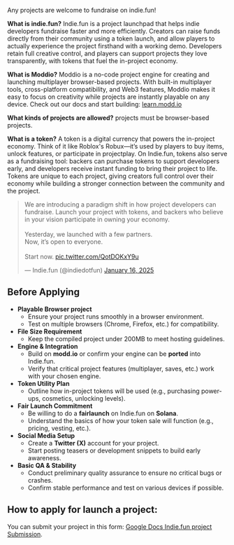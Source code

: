 Any projects are welcome to fundraise on indie.fun!

**What is indie.fun?**
Indie.fun is a project launchpad that helps indie developers fundraise faster and more efficiently. Creators can raise funds directly from their community using a token launch, and allow players to actually experience the project firsthand with a working demo. Developers retain full creative control, and players can support projects they love transparently, with tokens that fuel the in-project economy.

**What is Moddio?**
Moddio is a no-code project engine for creating and launching multiplayer browser-based projects. With built-in multiplayer tools, cross-platform compatibility, and Web3 features, Moddio makes it easy to focus on creativity while projects are instantly playable on any device. Check out our docs and start building: [learn.modd.io](http://learn.modd.io/)

**What kinds of projects are allowed?**
projects must be browser-based projects.

**What is a token?**
A token is a digital currency that powers the in-project economy. Think of it like Roblox's Robux—it’s used by players to buy items, unlock features, or participate in projectplay. On Indie.fun, tokens also serve as a fundraising tool: backers can purchase tokens to support developers early, and developers receive instant funding to bring their project to life. Tokens are unique to each project, giving creators full control over their economy while building a stronger connection between the community and the project.

<blockquote class="twitter-tweet" data-media-max-width="560"><p lang="en" dir="ltr">We are introducing a paradigm shift in how project developers can fundraise. Launch your project with tokens, and backers who believe in your vision participate in owning your economy.<br><br>Yesterday, we launched with a few partners.<br>Now, it’s open to everyone.<br><br>Start now. <a href="https://t.co/QotDOKxY9u">pic.twitter.com/QotDOKxY9u</a></p>&mdash; Indie.fun (@indiedotfun) <a href="https://twitter.com/indiedotfun/status/1879911240639877458?ref_src=twsrc%5Etfw">January 16, 2025</a></blockquote> <script async src="https://platform.twitter.com/widgets.js" charset="utf-8"></script> 

## **Before Applying**
- **Playable Browser project**
    - Ensure your project runs smoothly in a browser environment.
    - Test on multiple browsers (Chrome, Firefox, etc.) for compatibility.
- **File Size Requirement**
    - Keep the compiled project under 200MB to meet hosting guidelines.
- **Engine & Integration**
    - Build on **modd.io** or confirm your engine can be **ported** into Indie.fun.
    - Verify that critical project features (multiplayer, saves, etc.) work with your chosen engine.
- **Token Utility Plan**
    - Outline how in-project tokens will be used (e.g., purchasing power-ups, cosmetics, unlocking levels).
- **Fair Launch Commitment**
    - Be willing to do a **fairlaunch** on Indie.fun on **Solana**.
    - Understand the basics of how your token sale will function (e.g., pricing, vesting, etc.).
- **Social Media Setup**
    - Create a **Twitter (X)** account for your project.
    - Start posting teasers or development snippets to build early awareness.
- **Basic QA & Stability**
    - Conduct preliminary quality assurance to ensure no critical bugs or crashes.
    - Confirm stable performance and test on various devices if possible.

## How to apply for launch a project:
You can submit your project in this form: [Google Docs Indie.fun project Submission](https://forms.gle/p1WFaxb5FyaM643r9).